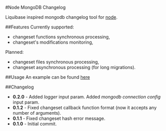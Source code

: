#Node MongoDB Changelog

Liquibase inspired mongodb changelog tool for [node](http://nodejs.org/).

##Features
Currently supported:
- changeset functions synchronous processing,
- changeset's modifications monitoring,

Planned:
- changeset files synchronous processing,
- changeset asynchronous processing (for long migrations).

##Usage
An example can be found [here](https://github.com/malykhinvi/appetit/blob/master/initDB.js#L12)

##Changelog
- **0.2.0** - Added *logger* input param. Added *mongodb connection config* input param.
- **0.1.2** - Fixed changeset callback function format (now it accepts any number of arguments).
- **0.1.1** - Fixed changeset hash error message.
- **0.1.0** - Initial commit.
